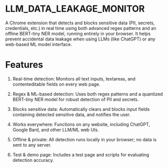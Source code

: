 # LLM_DATA_LEAKAGE_MONITOR


A Chrome extension that detects and blocks sensitive data (PII, secrets, credentials, etc.) in real time using both advanced regex patterns and an offline BERT-tiny NER model, running entirely in your browser.
It helps prevent accidental data leakage when using LLMs (like ChatGPT) or any web-based ML model interface.

# Features

1. Real-time detection: Monitors all text inputs, textareas, and contenteditable fields on every web page.

2. Regex & ML-based detection: Uses both regex patterns and a quantized BERT-tiny NER model for robust detection of PII and secrets.

3. Blocks sensitive data: Automatically clears and blocks input fields containing detected sensitive data, and notifies the user.

4. Works everywhere: Functions on any website, including ChatGPT, Google Bard, and other LLM/ML web UIs.

5. Offline & private: All detection runs locally in your browser; no data is sent to any server.

6. Test & demo page: Includes a test page and scripts for evaluating detection accuracy.
